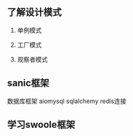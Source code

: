 ## 了解设计模式

1.  单例模式

2.  工厂模式

3.  观察者模式

## sanic框架
数据库框架 aiomysql sqlalchemy
redis连接

## 学习swoole框架
